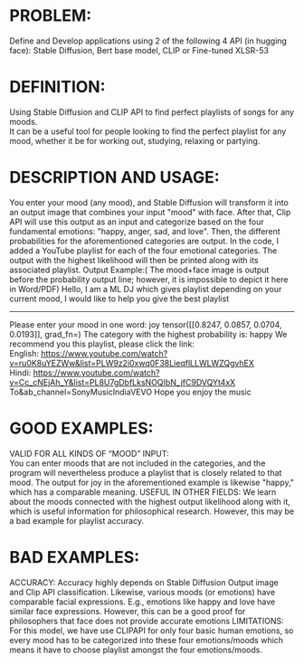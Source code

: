 # PROBLEM:
Define and Develop applications using 2 of the following 4 API (in hugging face): Stable Diffusion, Bert base model, CLIP or Fine-tuned XLSR-53

# DEFINITION:
Using Stable Diffusion and CLIP API to find perfect playlists of songs for any moods.  
It can be a useful tool for people looking to find the perfect playlist for any mood, whether it be for working out, studying, 
relaxing or partying.

# DESCRIPTION AND USAGE:
You enter your mood (any mood), and Stable Diffusion will transform it into an output image that combines your input 
"mood" with face. After that, Clip API will use this output as an input and categorize based on the four fundamental 
emotions: "happy, anger, sad, and love". Then, the different probabilities for the aforementioned categories are output. In the 
code, I added a YouTube playlist for each of the four emotional categories. The output with the highest likelihood will then be 
printed along with its associated playlist. 
Output Example:( The mood+face image is output before the probability output line; however, it is impossible to depict it 
here in Word/PDF) 
Hello, I am a ML DJ which gives playlist depending on your current mood, I would like to help you give the best playlist 
************************************ 
Please enter your mood in one word: joy 
tensor([[0.8247, 0.0857, 0.0704, 0.0193]], grad_fn=<SoftmaxBackward0>) 
The category with the highest probability is: happy 
We recommend you this playlist, please click the link:  
English: https://www.youtube.com/watch?v=ru0K8uYEZWw&list=PLW9z2i0xwq0F38LieqflLLWLWZQgvhEX  
Hindi: https://www.youtube.com/watch?v=Cc_cNEjAh_Y&list=PL8U7gDbfLksNOQIbN_jfC9DVQYt4xX
 To&ab_channel=SonyMusicIndiaVEVO 
Hope you enjoy the music 

# GOOD EXAMPLES:
VALID FOR ALL KINDS OF “MOOD” INPUT:  
You can enter moods that are not included in the categories, and the program will nevertheless produce a playlist that is 
closely related to that mood. The output for joy in the aforementioned example is likewise "happy," which has a comparable 
meaning. 
USEFUL IN OTHER FIELDS: 
We learn about the moods connected with the highest output likelihood along with it, which is useful information for 
philosophical research. However, this may be a bad example for playlist accuracy.

# BAD EXAMPLES:
ACCURACY: 
Accuracy highly depends on Stable Diffusion Output image and Clip API classification. Likewise, various moods (or 
emotions) have comparable facial expressions. E.g., emotions like happy and love have similar face expressions. However, 
this can be a good proof for philosophers that face does not provide accurate emotions 
LIMITATIONS: 
For this model, we have use CLIPAPI for only four basic human emotions, so every mood has to be categorized into these 
four emotions/moods which means it have to choose playlist amongst the four emotions/moods.
